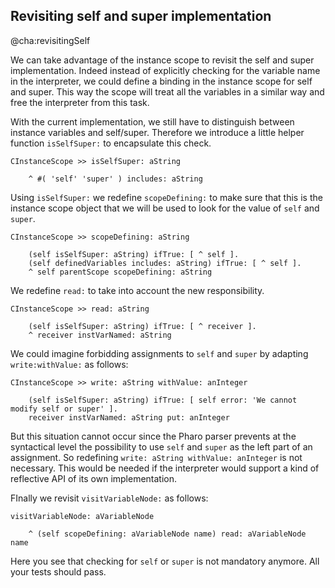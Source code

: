 ## Revisiting self and super implementation
@cha:revisitingSelf

We can take advantage of the instance scope to revisit the self and super implementation. 
Indeed instead of explicitly checking for the variable name in the interpreter, we could define a binding in the instance scope for self and super.
This way the scope will treat all the variables in a similar way and free the interpreter from this task. 

With the current implementation, we still have to distinguish between instance variables and self/super. 
Therefore we introduce a little helper function `isSelfSuper:` to encapsulate this check. 

```
CInstanceScope >> isSelfSuper: aString

	^ #( 'self' 'super' ) includes: aString
```

Using `isSelfSuper:` we redefine `scopeDefining:` to make sure that this is the instance scope object that we will be used to 
look for the value of `self` and `super`.

```
CInstanceScope >> scopeDefining: aString

	(self isSelfSuper: aString) ifTrue: [ ^ self ].
	(self definedVariables includes: aString) ifTrue: [ ^ self ].
	^ self parentScope scopeDefining: aString
```

We redefine `read:` to take into account the new responsibility. 

```
CInstanceScope >> read: aString

	(self isSelfSuper: aString) ifTrue: [ ^ receiver ].
	^ receiver instVarNamed: aString
```

We could imagine forbidding assignments to `self` and `super` by adapting `write:withValue:` as follows: 

```
CInstanceScope >> write: aString withValue: anInteger

	(self isSelfSuper: aString) ifTrue: [ self error: 'We cannot modify self or super' ].
	receiver instVarNamed: aString put: anInteger
```

But this situation cannot occur since the Pharo parser prevents at the syntactical level the possibility
to use `self` and `super` as the left part of an assignment.  So redefining `write: aString withValue: anInteger`
is not necessary. This would be needed if the interpreter would support a kind of reflective API of its own implementation.

FInally we revisit  `visitVariableNode:` as follows: 

```
visitVariableNode: aVariableNode

	^ (self scopeDefining: aVariableNode name) read: aVariableNode name
```
Here you see that checking for `self` or `super` is not mandatory anymore. 
All your tests should pass. 

